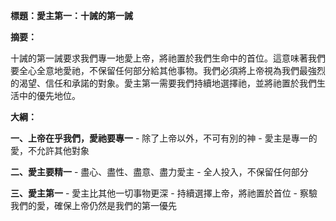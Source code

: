 **標題：愛主第一：十誡的第一誡**

**摘要：**

十誡的第一誡要求我們專一地愛上帝，將祂置於我們生命中的首位。這意味著我們要全心全意地愛祂，不保留任何部分給其他事物。我們必須將上帝視為我們最強烈的渴望、信任和承諾的對象。愛主第一需要我們持續地選擇祂，並將祂置於我們生活中的優先地位。

**大綱：**

**一、上帝在乎我們，愛祂要專一**
    - 除了上帝以外，不可有別的神
    - 愛主是專一的愛，不允許其他對象

**二、愛主要精一**
    - 盡心、盡性、盡意、盡力愛主
    - 全人投入，不保留任何部分

**三、愛主第一**
    - 愛主比其他一切事物更深
    - 持續選擇上帝，將祂置於首位
    - 察驗我們的愛，確保上帝仍然是我們的第一優先